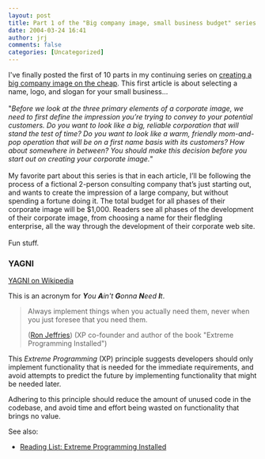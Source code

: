 ```yaml
---
layout: post
title: Part 1 of the "Big company image, small business budget" series posted
date: 2004-03-24 16:41
author: jrj
comments: false
categories: [Uncategorized]
---
```

I've finally posted the first of 10 parts in my continuing series on <a href="http://www.small-biz-advisor.com/Articles/Features/BigImage/part1/default.aspx">creating a big company image on the cheap</a>. This first article is about selecting a name, logo, and slogan for your small business...<br /><br />"*Before we look at the three primary elements of a corporate image, we need to first define the impression you’re trying to convey to your potential customers. Do you want to look like a big, reliable corporation that will stand the test of time? Do you want to look like a warm, friendly mom-and-pop operation that will be on a first name basis with its customers? How about somewhere in between? You should make this decision before you start out on creating your corporate image.*"<br /><br />My favorite part about this series is that in each article, I’ll be following the process of a fictional 2-person consulting company that’s just starting out, and wants to create the impression of a large company, but without spending a fortune doing it. The total budget for all phases of their corporate image will be $1,000. Readers see all phases of the development of their corporate image, from choosing a name for their fledgling enterprise, all the way through the development of their corporate web site.<br /><br />Fun stuff.


### YAGNI

[YAGNI on Wikipedia](https://en.wikipedia.org/wiki/You_ain%27t_gonna_need_it)

This is an acronym for _**Y**ou **A**in't **G**onna **N**eed **I**t_.

> Always implement things when you actually need them, never when you just foresee that you need them.
>
> ([Ron Jeffries](https://twitter.com/RonJeffries)) (XP co-founder and author of the book "Extreme Programming Installed")

This _Extreme Programming_ (XP) principle suggests developers should only implement functionality that is needed for the immediate requirements, and avoid attempts to predict the future by implementing functionality that might be needed later.

Adhering to this principle should reduce the amount of unused code in the codebase, and avoid time and effort being wasted on functionality that brings no value.

See also:

- [Reading List: Extreme Programming Installed](#reading-list)